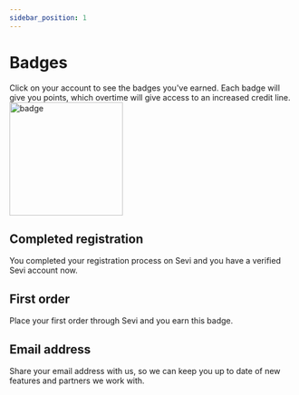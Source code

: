 ```yaml
---
sidebar_position: 1
---
```


# Badges

Click on your account to see the badges you've earned. Each badge will give you points, which overtime will give access to an increased credit line. 
<img src="/ordering/badgepersonal.jpeg" alt="badge" width="200"/>

## Completed registration

You completed your registration process on Sevi and you have a verified Sevi account now. 

## First order

Place your first order through Sevi and you earn this badge. 

## Email address
Share your email address with us, so we can keep you up to date of new features and partners we work with. 
